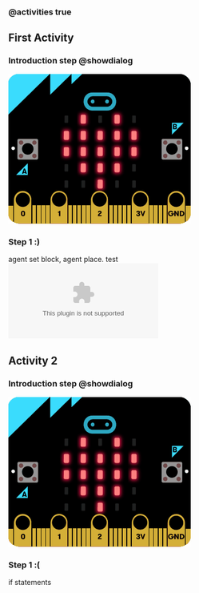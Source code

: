 ### @activities true

## First Activity

### Introduction step @showdialog

![Show the gif](https://raw.githubusercontent.com/xtopheryoungs/ourCodeArcade/main/gifs/sim.gif)

### Step 1 :)

agent set block, agent place. test ![URL](www.youtube.com)

## Activity 2

### Introduction step @showdialog

![Show the gif](https://raw.githubusercontent.com/xtopheryoungs/ourCodeArcade/main/gifs/sim.gif)

### Step 1 :(

if statements
